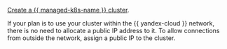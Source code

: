 [Create a {{ managed-k8s-name }} cluster](../../managed-kubernetes/operations/kubernetes-cluster/kubernetes-cluster-create.md).

If your plan is to use your cluster within the {{ yandex-cloud }} network, there is no need to allocate a public IP address to it. To allow connections from outside the network, assign a public IP to the cluster.
